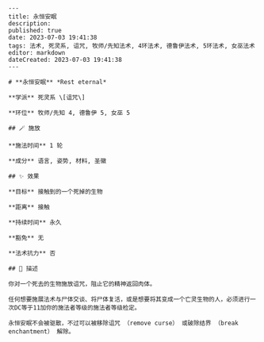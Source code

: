 
    ---
    title: 永恒安眠
    description: 
    published: true
    date: 2023-07-03 19:41:38
    tags: 法术, 死灵系, 诅咒, 牧师/先知法术, 4环法术, 德鲁伊法术, 5环法术, 女巫法术
    editor: markdown
    dateCreated: 2023-07-03 19:41:38
    ---

    # **永恒安眠** *Rest eternal*

    **学派** 死灵系 \[诅咒\] 

    **环位** 牧师/先知 4, 德鲁伊 5, 女巫 5

    ## 🪄 施放

    **施法时间** 1 轮

    **成分** 语言, 姿势, 材料, 圣徽

    ## ✨ 效果 

    **目标** 接触到的一个死掉的生物 

    **距离** 接触  

    **持续时间** 永久 

    **豁免** 无

    **法术抗力** 否

    ## 📖 描述

    你对一个死去的生物施放诅咒，阻止它的精神返回肉体。

    任何想要施展法术与尸体交谈、将尸体复活，或是想要将其变成一个亡灵生物的人，必须进行一次DC等于11加你的施法者等级的施法者等级检定。

    永恒安眠不会被驱散，不过可以被移除诅咒 （remove curse） 或破除结界 （break enchantment） 解除。
    
